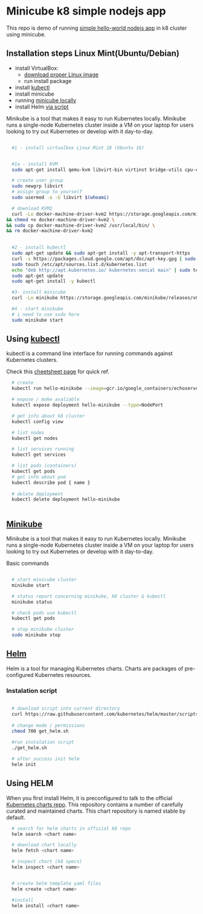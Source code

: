 # Minicube k8 simple nodejs app

This repo is demo of running [simple hello-world nodejs app](https://kubernetes.io/docs/tutorials/hello-minikube/) in k8 cluster using minicube.


## Installation steps Linux Mint(Ubuntu/Debian)

- install VirtualBox:
  - [download proper Linux image](https://www.virtualbox.org/wiki/Linux_Downloads)
  - run install package
- install [kubectl](https://kubernetes.io/docs/tasks/tools/install-kubectl/#install-kubectl)
- install minicube
- running [minicube locally](https://kubernetes.io/docs/setup/minikube/)
- install Helm [via script](https://docs.helm.sh/using_helm/#installing-helm)


Minikube is a tool that makes it easy to run Kubernetes locally. Minikube runs a single-node Kubernetes cluster inside a VM on your laptop for users looking to try out Kubernetes or develop with it day-to-day.

```bash

  #1 - install virtualbox Linux Mint 18 (Ubuntu 16)


  #1a - install KVM
  sudo apt-get install qemu-kvm libvirt-bin virtinst bridge-utils cpu-checker 

  # create user group
  sudo newgrp libvirt
  # assign group to yourself
  sudo usermod -a -G libvirt $(whoami)

  # download KVM2
  curl -Lo docker-machine-driver-kvm2 https://storage.googleapis.com/minikube/releases/latest/docker-machine-driver-kvm2 \
&& chmod +x docker-machine-driver-kvm2 \
&& sudo cp docker-machine-driver-kvm2 /usr/local/bin/ \
&& rm docker-machine-driver-kvm2

  
  #2 - install kubectl
  sudo apt-get update && sudo apt-get install -y apt-transport-https
  curl -s https://packages.cloud.google.com/apt/doc/apt-key.gpg | sudo apt-key add -
  sudo touch /etc/apt/sources.list.d/kubernetes.list 
  echo "deb http://apt.kubernetes.io/ kubernetes-xenial main" | sudo tee -a /etc/apt/sources.list.d/kubernetes.list
  sudo apt-get update
  sudo apt-get install -y kubectl

  #3- install minicube
  curl -Lo minikube https://storage.googleapis.com/minikube/releases/v0.28.2/minikube-linux-amd64 && chmod +x minikube && sudo mv minikube /usr/local/bin/

  #4 - start minikube
  # i need to use sudo here 
  sudo minikube start
```

## Using [kubectl](https://kubernetes.io/docs/reference/kubectl/overview/)

kubectl is a command line interface for running commands against Kubernetes clusters. 

Check this [cheetsheet page](https://kubernetes.io/docs/reference/kubectl/cheatsheet/) for quick ref. 

```bash
  # create 
  kubectl run hello-minikube --image=gcr.io/google_containers/echoserver:1.4 --port=8080

  # expose / make avaliable
  kubectl expose deployment hello-minikube --type=NodePort

  # get info about k8 cluster
  kubectl config view

  # list nodes
  kubectl get nodes

  # list services running
  kubectl get services

  # list pods (containers)
  kubectl get pods
  # get info about pod
  kubectl describe pod { name }
  
  # delete deployment
  kubectl delete deployment hello-minikube
  

```

## [Minikube](https://github.com/kubernetes/minikube)


Minikube is a tool that makes it easy to run Kubernetes locally. Minikube runs a single-node Kubernetes cluster inside a VM on your laptop for users looking to try out Kubernetes or develop with it day-to-day.

Basic commands

```bash

  # start minicube cluster
  minikube start

  # status report concerning minikube, k8 cluster & kubectl
  minikube status

  # check pods use kubectl
  kubectl get pods

  # stop minikube cluster
  sudo minikube stop

```

## [Helm](https://github.com/helm/helm)

Helm is a tool for managing Kubernetes charts. Charts are packages of pre-configured Kubernetes resources.

### Instalation script

```bash

  # download script into current directory
  curl https://raw.githubusercontent.com/kubernetes/helm/master/scripts/get > ./get_helm.sh
  
  # change mode / permissions
  chmod 700 get_helm.sh
  
  #run instalation script
  ./get_helm.sh

  # after success init helm
  helm init

```


## Using HELM

When you first install Helm, it is preconfigured to talk to the official [Kubernetes charts repo](https://github.com/helm/charts). This repository contains a number of carefully curated and maintained charts. This chart repository is named stable by default.

```bash
  # search for helm charts in official k8 repo
  helm search <chart name>

  # download chart locally
  helm fetch <chart name>

  # inspect chart (k8 specs)
  helm inspect <chart name>


  # create helm template yaml files
  helm create <chart name>

  #install 
  helm install <chart name>



```